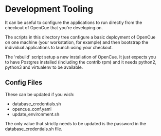 # Development Tooling

It can be useful to configure the applications to run directly from the
checkout of OpenCue that you're developing on.

The scripts in this directory tree configure a basic deployment of OpenCue on
one machine (your workstation, for example) and then bootstrap the individual
applications to launch using your checkout.

The 'rebuild' script setup a new installation of OpenCue. It just expects you
to have Postgres installed (including the contrib rpm) and it needs python2,
python3 and virtualenv to be available.

## Config Files

These can be updated if you wish:

- database_credentials.sh
- opencue_conf.yaml
- update_environment.sh

The only value that strictly needs to be updated is the password in the
database_credentials.sh file.

